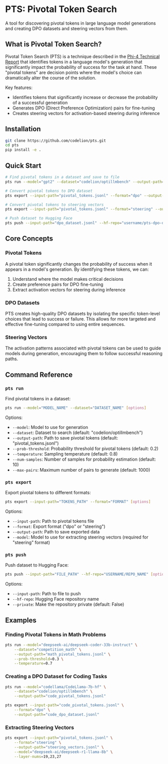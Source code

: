 # PTS: Pivotal Token Search

A tool for discovering pivotal tokens in large language model generations and creating DPO datasets and steering vectors from them.

## What is Pivotal Token Search?

Pivotal Token Search (PTS) is a technique described in the [Phi-4 Technical Report](https://arxiv.org/abs/2412.08905) that identifies tokens in a language model's generation that significantly impact the probability of success for the task at hand. These "pivotal tokens" are decision points where the model's choice can dramatically alter the course of the solution.

Key features:
- Identifies tokens that significantly increase or decrease the probability of a successful generation
- Generates DPO (Direct Preference Optimization) pairs for fine-tuning
- Creates steering vectors for activation-based steering during inference

## Installation

```bash
git clone https://github.com/codelion/pts.git
cd pts
pip install -e .
```

## Quick Start

```bash
# Find pivotal tokens in a dataset and save to file
pts run --model="gpt2" --dataset="codelion/optillmbench" --output-path="pivotal_tokens.jsonl"

# Convert pivotal tokens to DPO dataset
pts export --input-path="pivotal_tokens.jsonl" --format="dpo" --output-path="dpo_dataset.jsonl"

# Convert pivotal tokens to steering vectors
pts export --input-path="pivotal_tokens.jsonl" --format="steering" --output-path="steering_vectors.jsonl" --model="gpt2"

# Push dataset to Hugging Face
pts push --input-path="dpo_dataset.jsonl" --hf-repo="username/pts-dpo-dataset"
```

## Core Concepts

### Pivotal Tokens

A pivotal token significantly changes the probability of success when it appears in a model's generation. By identifying these tokens, we can:
1. Understand where the model makes critical decisions
2. Create preference pairs for DPO fine-tuning
3. Extract activation vectors for steering during inference

### DPO Datasets

PTS creates high-quality DPO datasets by isolating the specific token-level choices that lead to success or failure. This allows for more targeted and effective fine-tuning compared to using entire sequences.

### Steering Vectors

The activation patterns associated with pivotal tokens can be used to guide models during generation, encouraging them to follow successful reasoning paths.

## Command Reference

### `pts run`

Find pivotal tokens in a dataset:

```bash
pts run --model="MODEL_NAME" --dataset="DATASET_NAME" [options]
```

Options:
- `--model`: Model to use for generation
- `--dataset`: Dataset to search (default: "codelion/optillmbench")
- `--output-path`: Path to save pivotal tokens (default: "pivotal_tokens.jsonl")
- `--prob-threshold`: Probability threshold for pivotal tokens (default: 0.2)
- `--temperature`: Sampling temperature (default: 0.8)
- `--num-samples`: Number of samples for probability estimation (default: 10)
- `--max-pairs`: Maximum number of pairs to generate (default: 1000)

### `pts export`

Export pivotal tokens to different formats:

```bash
pts export --input-path="TOKENS_PATH" --format="FORMAT" [options]
```

Options:
- `--input-path`: Path to pivotal tokens file
- `--format`: Export format ("dpo" or "steering")
- `--output-path`: Path to save exported data
- `--model`: Model to use for extracting steering vectors (required for "steering" format)

### `pts push`

Push dataset to Hugging Face:

```bash
pts push --input-path="FILE_PATH" --hf-repo="USERNAME/REPO_NAME" [options]
```

Options:
- `--input-path`: Path to file to push
- `--hf-repo`: Hugging Face repository name
- `--private`: Make the repository private (default: False)

## Examples

### Finding Pivotal Tokens in Math Problems

```bash
pts run --model="deepseek-ai/deepseek-coder-33b-instruct" \
    --dataset="competition_math" \
    --output-path="math_pivotal_tokens.jsonl" \
    --prob-threshold=0.3 \
    --temperature=0.7
```

### Creating a DPO Dataset for Coding Tasks

```bash
pts run --model="codellama/CodeLlama-7b-hf" \
    --dataset="codelion/optillmbench" \
    --output-path="code_pivotal_tokens.jsonl"

pts export --input-path="code_pivotal_tokens.jsonl" \
    --format="dpo" \
    --output-path="code_dpo_dataset.jsonl"
```

### Extracting Steering Vectors

```bash
pts export --input-path="pivotal_tokens.jsonl" \
    --format="steering" \
    --output-path="steering_vectors.jsonl" \
    --model="deepseek-ai/deepseek-r1-llama-8b" \
    --layer-nums=19,23,27
```
